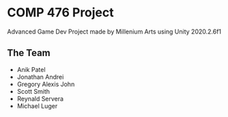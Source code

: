 # COMP 476 Project

Advanced Game Dev Project made by Millenium Arts using Unity 2020.2.6f1

## The Team

- Anik Patel
- Jonathan Andrei
- Gregory Alexis John
- Scott Smith
- Reynald Servera
- Michael Luger
